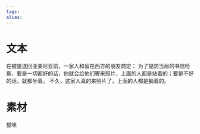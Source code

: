```yaml
---
tags: 
alias:
---
```


# 文本
在被遣送回亚美尼亚前，一家人和留在西方的朋友商定：
为了提防当局的书信检察，要是一切都好的话，他就会给他们寄来照片，上面的人都是站着的；要是不好的话，就都坐着。
不久，这家人真的来照片了，上面的人都是躺着的。

# 素材
猫咪

